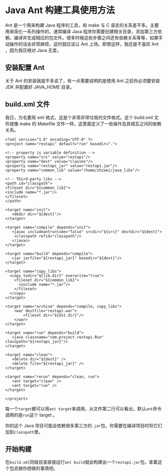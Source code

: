# Java Ant 构建工具使用方法

Ant 是一个用来构建 Java 程序的工具，和 make 与 C 语言的关系差不多。主要用来简化一系列操作的，通常编译 Java 程序你需要创建相关目录，添加第三方依赖，编译并生成相应的包文件。很多时候这些步骤之间还有依赖关系等等，如果手动操作的话会非常麻烦，这时就应该让 Ant 上场。即使这样，我还是不喜欢 Ant ，因为我压根对 Java 无爱。

## 安装配置 Ant

关于 Ant 的安装我就不多说了，有一点需要说明的是使用 Ant 之前你必须要安装 JDK 并配置好 JAVA_HOME 目录。

## build.xml 文件

我日，为毛要用 xml 格式，这是个非常非常垃圾的文件格式。这个 build.xml 文件就像 make 的 Makefile 文件一样，这里面定义了一些操作及其相互之间的依赖关系。

```
<?xml version="1.0" encoding="UTF-8" ?>
<project name="restapi" default="run" basedir=".">

<!-- property is variable definition -->
<property name="src" value="restapi"/>
<property name="dest" value="classes"/>
<property name="restapi_jar" value="restapi.jar"/>
<property name="common_lib" value="/home/zhiwei/java_libs"/>

<!-- Third-party libs -->
<path id="classpath">
<fileset dir="${common_lib}">
<include name="*.jar"/>
</fileset>
</path>

<target name="init">
   <mkdir dir="${dest}"/>
</target>

<target name="compile" depends="init">
   <javac includeantruntime="false" srcdir="${src}" destdir="${dest}">
    <classpath refid="classpath"/>
   </javac>
</target>

<target name="build" depends="compile">
   <jar jarfile="${restapi_jar}" basedir="${dest}"/>
</target>

<target name="copy_libs">
  <copy todir="${lib.dir}" overwrite="true">
    <fileset dir="${common_lib}">
      <include name="*.jar"/>
    </fileset>
  </copy>
</target>

<target name="archive" depends="compile, copy_libs">
    <war destfile="restapi.war">
        <fileset dir="${dst.dir}"/>
    </war>
</target>

<target name="run" depends="build">
   <java classname="com.project.restapi.Run" classpath="${restapi_jar}"/>
</target>

<target name="clean">
   <delete dir="${dest}" />
   <delete file="${restapi_jar}" />
</target>

<target name="rerun" depends="clean, run">
   <ant target="clean" />
   <ant target="run" />
</target>

</project>
```

每一个`target`都可以用`ant target`来调用，从文件第二行可以看出，默认`ant`命令调用的是`run`这个 target 。

你的这个 Java 项目可能会依赖很多第三方的`.jar`包，你需要在编译项目时将它们加到`classpath`里。

## 开始构建

在`build.xml`同级目录直接运行`ant build`就会构建出一个`restapi.jar`包，拿着这个包去做你想做的事情吧。
